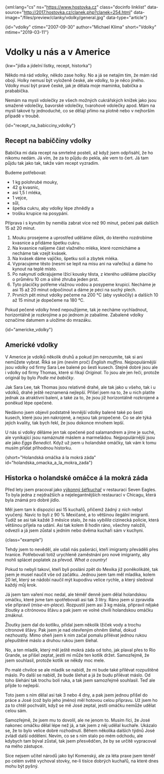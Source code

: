 
{xml:lang="cs" ns="https://www.hostovka.cz" class="docinfo linklist" data-source="http://2017.hostovka.cz/clanek.php?clanek=254.html" data-image="/files/preview/clanky/vdolky/general.jpg" data-type="article"}

{id="vdolky" ctime="2007-09-30" author="Michael Klíma" short="Vdolky" mtime="2019-03-11"}

# Vdolky u nás a v Americe

<!-- generated attribute kw by user_udpatekw.sh on 2019-03-13, do not edit -->

{kw="jídla a jídelní lístky, recept, historka"}

Někdo má rád vdolky, někdo zase holky. No a já se netajím tím, že mám rád obojí. Holky nemusí být vyloženě české, ale vdolky, to je něco jiného. Vdolky musí být pravé české, jak je dělala moje maminka, babička a prababička.

Nemám na mysli vdolečky ze všech možných cukrářských knížek jako jsou smažené vdolečky, bavorské vdolečky, tvarohové vdolečky apod. Mám na mysli takové ty jednoduché, co se dělají přímo na plotně nebo v nejhorším případě v troubě.

{id="recept\_na\_babicciny_vdolky"}

## Recept na babiččiny vdolky

Babička mi dala recept na smrtelné posteli, až když jsem odpřisáhl, že ho nikomu nedám. Já vím, že za to půjdu do pekla, ale vem to čert. Já tam půjdu tak jako tak, takže vám recept vyzradím.

Budeme potřebovat:

  * 1 kg polohrubé mouky,
  * 42 g kvasnic,
  * asi 1,5 l mléka,
  * 1 vejce,
  * sůl,
  * špetka cukru, aby vdolky lépe zhnědly a
  * trošku krupice na posypání.

Příprava i s kynutím by neměla zabrat více než 90 minut, pečení pak dalších 15 až 20 minut.

  1. Mouku prosejeme a uprostřed uděláme důlek, do kterého rozdrobíme kvasnice a přidáme špetku cukru.
  2. Na kvasnice nalijeme část vlažného mléka, které rozmícháme a necháme tak vzejít kvásek.
  3. Na kvásek dáme vajíčko, špetku soli a zbytek mléka.
  4. Vypracujeme těsto (nesmí se lepit na mísu ani na vařečku) a dáme ho kynout na teplé místo.
  5. Po nakynutí odkrajujeme lžící kousky těsta, z kterého uděláme placičky o průměru 10 cm a silné zhruba jeden prst.
  6. Tyto placičky potřeme vlažnou vodou a posypeme krupicí. Necháme je asi 15 až 20 minut odpočinout a dáme je péci na suchý plech.
  7. Prvních pět minut vdolky pečeme na 200 °C (aby vyskočily) a dalších 10 až 15 minut je dopečeme na 180 °C.

Pokud pečené vdolky hned nepoužijeme, tak je necháme vychladnout, horizontálně je rozkrojíme a po jednom je zabalíme. Zabalené vdolky označíme datumem a uložíme do mrazáku.

{id="americke_vdolky"}

## Americké vdolky

V Americe je vdolků několik druhů a pokud jim nerozumíte, tak si ani nemůžete vybrat. Říká se jim (nevím proč) _English muffins_. Nejpopulárnější jsou vdolky od firmy Sara Lee balené po šesti kusech. Stejně dobré jsou ale i vdolky od firmy Thomas, které si říkají _Original_. To jsou ale jen řeči, protože originál by bylo _Podle mé babičky_.

Jak Sara Lee, tak Thomas jsou relativně drahé, ale tak jako u všeho, tak i u vdolků, drahé ještě neznamená nejlepší. Přišel jsem na to, že u nich platíte jednak za atraktivní balení, a také za to, že jsou již horizontálně rozkrojené a poněkud lépe opečené.

Nedávno jsem objevil podstatně levnější vdolky balené také po šesti kusech, které jsou jen nakrojené, a nejsou tak propečené. Co se ale týká jejich kvality, tak bych řekl, že jsou dokonce mnohem lepší.

U nás si vdolky děláme jen tak opečené pod salamandrem a jíme je suché, ale vynikající jsou namáznuté máslem a marmeládou. Nejpopulárnější jsou ale jako _Eggs Benedict_. Když už jsem u holandské omáčky, tak vám k tomu musím přidat příhodnou historku.

{short="Holandská omáčka á la mokrá záda" id="holandska\_omacka\_a\_la\_mokra_zada"}

## Historka o holandské omáčce á la mokrá záda

Před lety jsem pracoval jako [výkonný šéfkuchař][1] v restauraci Seven Eagles. To byla jedna z nejdražších a nejelegantnějších restaurací v Chicagu, která byla známá pro dobré jídlo.

Měl jsem tam k dispozici asi 15 kuchařů, přičemž žádný z nich nebyl vyučený. Navíc to byli z 90 % Mexičané, a to většinou ilegální imigranti. Tudíž se asi tak každé 3 měsíce stalo, že nás _vybílila_ cizinecká policie, která většinou přijela na udání. Asi tak kolem 8 hodin ráno, všechny naložili, odvezli a já jsem zůstal s jedním nebo dvěma kuchaři sám v kuchyni.

{class="example"}

Tehdy jsem to nevěděl, ale udali nás pašeráci, kteří imigranty převáděli přes hranice. Potřebovali totiž urychleně zaměstnání pro nové imigranty, aby mohli splácet poplatek za převod. _What a country!_

Pokud to nebyli takoví, kteří byli posláni zpět do Mexika již poněkolikáté, tak jsem je musel naučit vše od začátku. Jednou jsem tam měl mladíka, kolem 20 let, který se nádobí naučil mýt kupodivu velice rychle, a který sledoval každý můj krok.

Já jsem tam vaření moc nedal, ale téměř denně jsem dělal holandskou omáčku, které jsme tam spotřebovali asi tak 3 litry. Ráno jsem si zpravidla vše připravil (_mise-en-place_). Rozpustil jsem asi 3 kg másla, připravil nějaké žloutky a citrónovou šťávu a pak jsem ve volné chvíli holandskou omáčku zmáknul.

Žloutky jsem dal do kotlíku, přidal jsem několik lžiček vody a trochu citronové šťávy. Pak jsem je nad otevřeným ohněm šlehal, dokud nezhoustly. Mimo oheň jsem k nim začal pomalu přilévat jednou rukou přepuštěné máslo a druhou rukou jsem šlehal.

No, a ten mladík, který měl ještě mokrá záda od toho, jak plaval přes to Rio Grande, se přišel zeptat, jestli mi může ten kotlík držet. Samozřejmě, že jsem souhlasil, protože kotlík se někdy moc mele.

Po malé chvilce se ale mladík se nabídl, že mi bude také přilévat rozpuštěné máslo. Po další se nabídl, že bude šlehat a já že budu přilévat máslo. Od toho šlehání tak trochu bolí ruka, a tak jsem samozřejmě souhlasil. Teď ale přijde to nejlepší.

Toto jsem s ním dělal asi tak 3 nebo 4 dny, a pak jsem jednou přišel do práce a José (což bylo jeho jméno) měl hotovou celou přípravu. Už jsem ho za to chtěl pochválit, když se mě José zeptal, jestli omáčku nemůže udělat celou sám.

Samozřejmě, že jsem mu to dovolil, ale ne jenom to. Musím říci, že José nakonec omáčku dělal lépe než já, a tak jsem z něj udělal kuchaře. Ukázalo se, že to bylo velice dobré rozhodnutí. Během několika dalších týdnů José zvládl další oddělení. Nevím, co se s ním stalo po mém odchodu, ale kdybych tam býval zůstal, tak jsem přesvědčen, že by se určitě vypracoval na mého zástupce.

Sice nejsem učitel národů jako byl Komenský, ale za léta praxe jsem téměř po celém světě vychoval stovky, ne-li tisíce dobrých kuchařů, na které dnes mohu být pyšný.

 [1]: /kucharske_tituly#vykonny_sefkuchar

